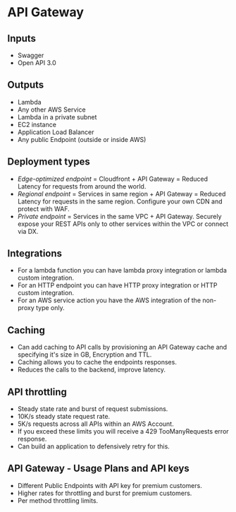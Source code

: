 # API Gateway

## Inputs 

- Swagger
- Open API 3.0

## Outputs

- Lambda
- Any other AWS Service
- Lambda in a private subnet
- EC2 instance
- Application Load Balancer
- Any public Endpoint (outside or inside AWS)

## Deployment types

- *Edge-optimized endpoint* = Cloudfront + API Gateway = Reduced Latency for requests from around the world.
- *Regional endpoint*  = Services in same region + API Gateway = Reduced Latency for requests in the same region. Configure your own CDN and protect with WAF.
- *Private endpoint* = Services in the same VPC + API Gateway. Securely expose your REST APIs only to other services within the VPC or connect via DX.

## Integrations

- For a lambda function you can have lambda proxy integration or lambda custom integration.
- For an HTTP endpoint you can have HTTP proxy integration or HTTP custom integration.
- For an AWS service action you have the AWS integration of the non-proxy type only.

## Caching

- Can add caching to API calls by provisioning an API Gateway cache and specifying it's size in GB, Encryption and TTL.
- Caching allows you to cache the endpoints responses.
- Reduces the calls to the backend, improve latency.

## API throttling

- Steady state rate and burst of request submissions.
- 10K/s steady state request rate.
- 5K/s requests across all APIs within an AWS Account.
- If you exceed these limits you will receive a 429 TooManyRequests error response.
- Can build an application to defensively retry for this.

## API Gateway - Usage Plans and API keys

- Different Public Endpoints with API key for premium customers.
- Higher rates for throttling and burst for premium customers.
- Per method throttling limits.
